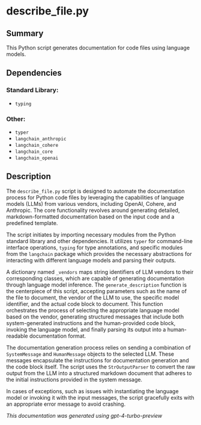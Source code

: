 # describe_file.py

## Summary

This Python script generates documentation for code files using language models.

## Dependencies

### Standard Library:
- `typing`

### Other:
- `typer`
- `langchain_anthropic`
- `langchain_cohere`
- `langchain_core`
- `langchain_openai`

## Description

The `describe_file.py` script is designed to automate the documentation process for Python code files by leveraging the capabilities of language models (LLMs) from various vendors, including OpenAI, Cohere, and Anthropic. The core functionality revolves around generating detailed, markdown-formatted documentation based on the input code and a predefined template.

The script initiates by importing necessary modules from the Python standard library and other dependencies. It utilizes `typer` for command-line interface operations, `typing` for type annotations, and specific modules from the `langchain` package which provides the necessary abstractions for interacting with different language models and parsing their outputs.

A dictionary named `_vendors` maps string identifiers of LLM vendors to their corresponding classes, which are capable of generating documentation through language model inference. The `generate_description` function is the centerpiece of this script, accepting parameters such as the name of the file to document, the vendor of the LLM to use, the specific model identifier, and the actual code block to document. This function orchestrates the process of selecting the appropriate language model based on the vendor, generating structured messages that include both system-generated instructions and the human-provided code block, invoking the language model, and finally parsing its output into a human-readable documentation format.

The documentation generation process relies on sending a combination of `SystemMessage` and `HumanMessage` objects to the selected LLM. These messages encapsulate the instructions for documentation generation and the code block itself. The script uses the `StrOutputParser` to convert the raw output from the LLM into a structured markdown document that adheres to the initial instructions provided in the system message.

In cases of exceptions, such as issues with instantiating the language model or invoking it with the input messages, the script gracefully exits with an appropriate error message to avoid crashing.

*This documentation was generated using gpt-4-turbo-preview*